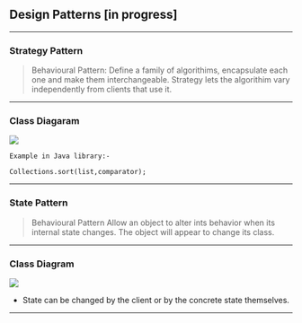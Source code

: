 ## Design Patterns [in progress]

---

### Strategy Pattern

> Behavioural Pattern:
Define a family of algorithims, encapsulate each one and make them interchangeable.
Strategy lets the algorithim vary independently from clients that use it.

---

### Class Diagaram

<img src="https://yuml.me/diagram/scruffy/class/[Context]<>->[<<Strategy>>],[<<Strategy>>]^-[ConcreteStrategyA], [<<Strategy>>]^-[ConcreteStrategyB]" />


```
Example in Java library:-

Collections.sort(list,comparator);
```

---

### State Pattern

> Behavioural Pattern
Allow an object to alter ints behavior when its internal state changes.
The object will appear to change its class.

---

### Class Diagram

<img src="https://yuml.me/diagram/scruffy/class/[Context|-state|+Context(state:State)|+changeState(state:State)|+Request()]<>->[<<State>>],[<<State>>]^-[ConcreteStateA|+Handle()], [<<State>>]^-[ConcreteStateB|+Handle()]]" />

- State can be changed by the client  or by the concrete state themselves.

---